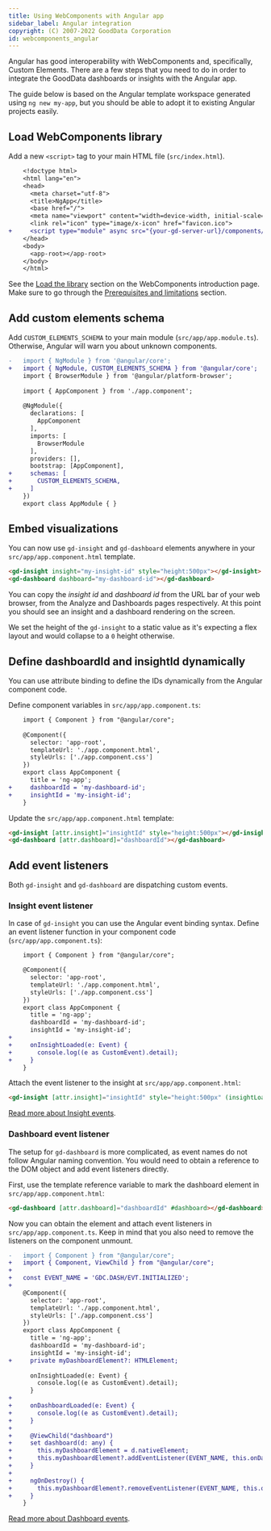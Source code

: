 ```yaml
---
title: Using WebComponents with Angular app
sidebar_label: Angular integration
copyright: (C) 2007-2022 GoodData Corporation
id: webcomponents_angular
---
```


Angular has good interoperability with WebComponents and, specifically, Custom Elements. There are a few steps that
you need to do in order to integrate the GoodData dashboards or insights with the Angular app.

The guide below is based on the Angular template workspace generated using `ng new my-app`, but you should be
able to adopt it to existing Angular projects easily.

## Load WebComponents library

Add a new `<script>` tag to your main HTML file (`src/index.html`).

```diff
    <!doctype html>
    <html lang="en">
    <head>
      <meta charset="utf-8">
      <title>NgApp</title>
      <base href="/">
      <meta name="viewport" content="width=device-width, initial-scale=1">
      <link rel="icon" type="image/x-icon" href="favicon.ico">
+     <script type="module" async src="{your-gd-server-url}/components/{workspace-id}.js?auth=sso"></script>
    </head>
    <body>
      <app-root></app-root>
    </body>
    </html>
```

See the [Load the library][1] section on the WebComponents introduction page. Make sure to go through the
[Prerequisites and limitations](19_webcomponents_intro#prerequisites-and-limitations) section.

## Add custom elements schema

Add `CUSTOM_ELEMENTS_SCHEMA` to your main module (`src/app/app.module.ts`). Otherwise, Angular will warn you about
unknown components.

```diff
-   import { NgModule } from '@angular/core';
+   import { NgModule, CUSTOM_ELEMENTS_SCHEMA } from '@angular/core';
    import { BrowserModule } from '@angular/platform-browser';
    
    import { AppComponent } from './app.component';
    
    @NgModule({
      declarations: [
        AppComponent
      ],
      imports: [
        BrowserModule
      ],
      providers: [],
      bootstrap: [AppComponent],
+     schemas: [
+       CUSTOM_ELEMENTS_SCHEMA,
+     ]
    })
    export class AppModule { }
```

## Embed visualizations

You can now use `gd-insight` and `gd-dashboard` elements anywhere in your `src/app/app.component.html` template.

```html
<gd-insight insight="my-insight-id" style="height:500px"></gd-insight>
<gd-dashboard dashboard="my-dashboard-id"></gd-dashboard>
```

You can copy the *insight id* and *dashboard id* from the URL bar of your web browser,
from the Analyze and Dashboards pages respectively. At this point you should see an insight and a dashboard rendering
on the screen. 

We set the height of the `gd-insight` to a static value as it's expecting a flex layout and would collapse to a `0` height
otherwise.

## Define dashboardId and insightId dynamically

You can use attribute binding to define the IDs dynamically from the Angular component code.

Define component variables in `src/app/app.component.ts`:
```diff
    import { Component } from "@angular/core";
    
    @Component({
      selector: 'app-root',
      templateUrl: './app.component.html',
      styleUrls: ['./app.component.css']
    })
    export class AppComponent {
      title = 'ng-app';
+     dashboardId = 'my-dashboard-id';
+     insightId = 'my-insight-id';
    }
```

Update the `src/app/app.component.html` template:

```html
<gd-insight [attr.insight]="insightId" style="height:500px"></gd-insight>
<gd-dashboard [attr.dashboard]="dashboardId"></gd-dashboard>
```

## Add event listeners

Both `gd-insight` and `gd-dashboard` are dispatching custom events.

### Insight event listener

In case of `gd-insight` you can use the Angular event binding syntax. Define an event listener function in
your component code (`src/app/app.component.ts`):

```diff
    import { Component } from "@angular/core";

    @Component({
      selector: 'app-root',
      templateUrl: './app.component.html',
      styleUrls: ['./app.component.css']
    })
    export class AppComponent {
      title = 'ng-app';
      dashboardId = 'my-dashboard-id';
      insightId = 'my-insight-id';
+
+     onInsightLoaded(e: Event) {
+       console.log((e as CustomEvent).detail);
+     }
    }
```

Attach the event listener to the insight at `src/app/app.component.html`:

```html
<gd-insight [attr.insight]="insightId" style="height:500px" (insightLoaded)="onInsightLoaded($event)"></gd-insight>
```

[Read more about Insight events](19_webcomponents_insight#supported-events).

### Dashboard event listener

The setup for `gd-dashboard` is more complicated, as event names do not follow Angular naming convention. You would
need to obtain a reference to the DOM object and add event listeners directly.

First, use the template reference variable to mark the dashboard element in `src/app/app.component.html`:

```html
<gd-dashboard [attr.dashboard]="dashboardId" #dashboard></gd-dashboard>
```

Now you can obtain the element and attach event listeners in `src/app/app.component.ts`. Keep in mind that you
also need to remove the listeners on the component unmount.

```diff
-   import { Component } from "@angular/core";
+   import { Component, ViewChild } from "@angular/core";
+
+   const EVENT_NAME = 'GDC.DASH/EVT.INITIALIZED';
+
    @Component({
      selector: 'app-root',
      templateUrl: './app.component.html',
      styleUrls: ['./app.component.css']
    })
    export class AppComponent {
      title = 'ng-app';
      dashboardId = 'my-dashboard-id';
      insightId = 'my-insight-id';
+     private myDashboardElement?: HTMLElement;
    
      onInsightLoaded(e: Event) {
        console.log((e as CustomEvent).detail);
      }
+
+     onDashboardLoaded(e: Event) {
+       console.log((e as CustomEvent).detail);
+     }
+
+     @ViewChild("dashboard")
+     set dashboard(d: any) {
+       this.myDashboardElement = d.nativeElement;
+       this.myDashboardElement?.addEventListener(EVENT_NAME, this.onDashboardLoaded);
+     }
+
+     ngOnDestroy() {
+       this.myDashboardElement?.removeEventListener(EVENT_NAME, this.onDashboardLoaded);
+     }
    }
```

[Read more about Dashboard events](19_webcomponents_dashboard#supported-events).

[1]:19_webcomponents_intro.md#load-the-library
